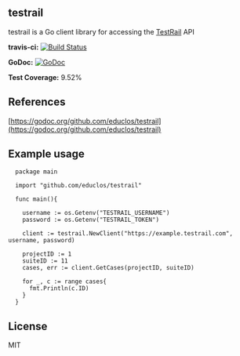 testrail
--------

testrail is a Go client library for accessing the [TestRail](http://www.gurock.com/testrail/) API

**travis-ci:** [![Build Status](https://travis-ci.org/educlos/testrail.svg?branch=master)](https://travis-ci.org/educlos/testrail)

**GoDoc:** [![GoDoc](https://godoc.org/github.com/educlos/testrail?status.svg)](https://godoc.org/github.com/educlos/testrail)

**Test Coverage:** 9.52%

References
----------
[https://godoc.org/github.com/educlos/testrail](https://godoc.org/github.com/educlos/testrail)


Example usage
-------------

```
  package main

  import "github.com/educlos/testrail"

  func main(){

    username := os.Getenv("TESTRAIL_USERNAME")
    password := os.Getenv("TESTRAIL_TOKEN")

    client := testrail.NewClient("https://example.testrail.com", username, password)

    projectID := 1
    suiteID := 11
    cases, err := client.GetCases(projectID, suiteID)

    for _, c := range cases{
      fmt.Println(c.ID)
    }
  }
```


License
-------

MIT
